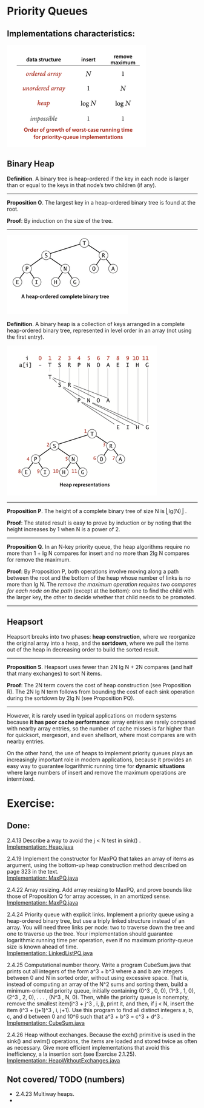 # Priority Queues

## Implementations characteristics:

![img.png](../../resources/pq_characteristics.png)

## Binary Heap

**Definition**. A binary tree is heap-ordered if the key in each node is larger than or
equal to the keys in that node’s two children (if any).

___
**Proposition O**. The largest key in a heap-ordered binary tree is found at the root.

**Proof**: By induction on the size of the tree.
***

![img.png](../../resources/heap_ordered_binary_tree.png)

**Definition**. A binary heap is a collection of keys arranged in a complete heap-ordered
binary tree, represented in level order in an array (not using the first entry).

![img.png](../../resources/heap_representation.png)

___
**Proposition P**. The height of a complete binary tree of size N is ⎣lg(N)⎦ .

**Proof**: The stated result is easy to prove by induction or by noting that the height
increases by 1 when N is a power of 2.
***

**Proposition Q**. In an N-key priority queue, the heap algorithms require no more than
1 + lg N compares for insert and no more than 2lg N compares for remove the maximum.

**Proof**: By Proposition P, both operations involve moving along a path between the root
and the bottom of the heap whose number of links is no more than lg N.
The _remove the maximum operation requires two compares for each node on the path_ (except
at the bottom): one to find the child with the larger key, the other to decide whether
that child needs to be promoted.
___

## Heapsort

Heapsort breaks into two phases: **heap construction**, where we reorganize the original array
into a heap, and the **sortdown**, where we pull the items out of the heap in decreasing order
to build the sorted result.

___
**Proposition S**. Heapsort uses fewer than 2N lg N + 2N compares (and half that many exchanges)
to sort N items.

**Proof**: The 2N term covers the cost of heap construction (see Proposition R).
The 2N lg N term follows from bounding the cost of each sink operation during
the sortdown by 2lg N (see Proposition PQ).
***

However, it is rarely used in typical applications on modern systems because
**it has poor cache performance**: array entries are rarely compared with nearby
array entries, so the number of cache misses is far higher than for quicksort,
mergesort, and even shellsort, where most compares are with nearby entries.

On the other hand, the use of heaps to implement priority queues plays an
increasingly important role in modern applications, because it provides an
easy way to guarantee logarithmic running time for **dynamic situations** where
large numbers of insert and remove the maximum operations are intermixed.

# Exercise:

## Done:

2.4.13 Describe a way to avoid the j < N test in sink() .  
[Implementation: Heap.java](./Heap.java)

2.4.19 Implement the constructor for MaxPQ that takes an array of items as argument,
using the bottom-up heap construction method described on page 323 in the text.  
[Implementation: MaxPQ.java](./MaxPQ.java)

2.4.22 Array resizing. Add array resizing to MaxPQ, and prove bounds like those
of Proposition Q for array accesses, in an amortized sense.  
[Implementation: MaxPQ.java](./MaxPQ.java)

2.4.24 Priority queue with explicit links. Implement a priority queue using a
heap-ordered binary tree, but use a triply linked structure instead of an array.
You will need three links per node: two to traverse down the tree and one to
traverse up the tree. Your implementation should guarantee logarithmic running
time per operation, even if no maximum priority-queue size is known ahead of time.  
[Implementation: LinkedListPQ.java](./creative/LinkedListPQ.java)

2.4.25 Computational number theory. Write a program CubeSum.java that prints out
all integers of the form a^3 + b^3 where a and b are integers between 0 and N in sorted
order, without using excessive space. That is, instead of computing an array of the N^2
sums and sorting them, build a minimum-oriented priority queue, initially containing
(0^3 , 0, 0), (1^3 , 1, 0), (2^3 , 2, 0), . . . , (N^3 , N, 0). Then, while the priority queue is nonempty,
remove the smallest item(i^3 + j^3 , i, j), print it, and then, if j < N, insert the item (i^3 + (j+1)^3 ,
i, j+1). Use this program to find all distinct integers a, b, c, and d between 0 and 10^6
such that a^3 + b^3 = c^3 + d^3 .  
[Implementation: CubeSum.java](./creative/CubeSum.java)

2.4.26 Heap without exchanges. Because the exch() primitive is used in the sink() and swim()
operations, the items are loaded and stored twice as often as necessary. Give more efficient
implementations that avoid this inefficiency, a la insertion sort (see Exercise 2.1.25).  
[Implementation: HeapWithoutExchanges.java](./creative/HeapWithoutExchanges.java)

## Not covered/ TODO (numbers)

- 2.4.23 Multiway heaps.
- 
